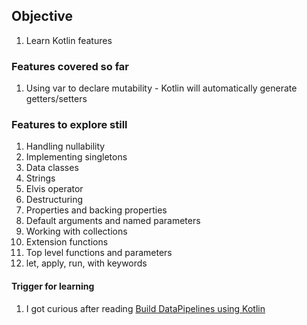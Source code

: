 ## Objective

1. Learn Kotlin features

### Features covered so far

1. Using var to declare mutability - Kotlin will automatically generate getters/setters

### Features to explore still

1. Handling nullability
2. Implementing singletons
3. Data classes
4. Strings
5. Elvis operator
6. Destructuring
7. Properties and backing properties
8. Default arguments and named parameters
9. Working with collections
10. Extension functions
11. Top level functions and parameters
12. let, apply, run, with keywords

#### Trigger for learning

1. I got curious after reading [Build DataPipelines using Kotlin](https://engineering.salesforce.com/building-data-pipelines-using-kotlin-2d70edc0297c)